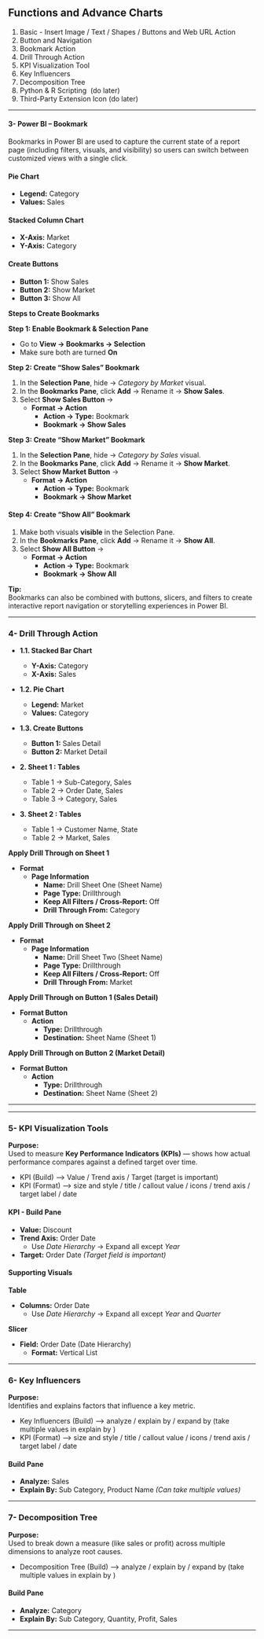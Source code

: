 ## Functions and Advance Charts

1. Basic - Insert Image / Text / Shapes /  Buttons  and Web URL Action
2. Button and Navigation 
3. Bookmark Action
4. Drill Through Action
5. KPI Visualization Tool
6. Key Influencers
7. Decomposition Tree
8. Python & R Scripting  (do later)
9. Third-Party Extension Icon (do later)

---

#### **3- Power BI – Bookmark**

Bookmarks in Power BI are used to capture the current state of a report page (including filters, visuals, and visibility) so users can switch between customized views with a single click.

#### **Pie Chart**
- **Legend:** Category  
- **Values:** Sales  

#### **Stacked Column Chart**
- **X-Axis:** Market  
- **Y-Axis:** Category  

#### **Create Buttons**
- **Button 1:** Show Sales  
- **Button 2:** Show Market  
- **Button 3:** Show All  

**Steps to Create Bookmarks**

**Step 1: Enable Bookmark & Selection Pane**
- Go to **View → Bookmarks  → Selection**  
- Make sure both are turned **On**


**Step 2: Create “Show Sales” Bookmark**
1. In the **Selection Pane**, hide → *Category by Market* visual.  
2. In the **Bookmarks Pane**, click **Add** → Rename it → **Show Sales**.  
3. Select **Show Sales Button** →  
   - **Format → Action**  
     - **Action → Type:** Bookmark  
     - **Bookmark → Show Sales**

**Step 3: Create “Show Market” Bookmark**
1. In the **Selection Pane**, hide → *Category by Sales* visual.  
2. In the **Bookmarks Pane**, click **Add** → Rename it → **Show Market**.  
3. Select **Show Market Button** →  
   - **Format → Action**  
     - **Action → Type:** Bookmark  
     - **Bookmark → Show Market**


#### **Step 4: Create “Show All” Bookmark**
1. Make both visuals **visible** in the Selection Pane.  
2. In the **Bookmarks Pane**, click **Add** → Rename it → **Show All**.  
3. Select **Show All Button** →  
   - **Format → Action**  
     - **Action → Type:** Bookmark  
     - **Bookmark → Show All**


**Tip:**  
Bookmarks can also be combined with buttons, slicers, and filters to create interactive report navigation or storytelling experiences in Power BI.

---

### **4- Drill Through Action**

- **1.1. Stacked Bar Chart**
  - **Y-Axis:** Category  
  - **X-Axis:** Sales
    
- **1.2. Pie Chart**
  - **Legend:** Market  
  - **Values:** Category

- **1.3. Create Buttons**
   - **Button 1:** Sales Detail  
   - **Button 2:** Market Detail
     
- **2. Sheet 1 : Tables**
  - Table 1 → Sub-Category, Sales  
  - Table 2 → Order Date, Sales  
  - Table 3 → Category, Sales
 
- **3. Sheet 2 : Tables**
  - Table 1 → Customer Name, State  
  - Table 2 → Market, Sales
  
**Apply Drill Through on Sheet 1**
- **Format**
  - **Page Information**
    - **Name:** Drill Sheet One  (Sheet Name)
    - **Page Type:** Drillthrough  
    - **Keep All Filters / Cross-Report:** Off  
    - **Drill Through From:** Category  

**Apply Drill Through on Sheet 2**
- **Format**
  - **Page Information**
    - **Name:** Drill Sheet Two  (Sheet Name)
    - **Page Type:** Drillthrough  
    - **Keep All Filters / Cross-Report:** Off  
    - **Drill Through From:** Market

**Apply Drill Through on Button 1 (Sales Detail)**
- **Format Button**
  - **Action**
    - **Type:** Drillthrough   
    - **Destination:** Sheet Name (Sheet 1)

**Apply Drill Through on Button 2 (Market Detail)**
- **Format Button**
  - **Action**
    - **Type:** Drillthrough   
    - **Destination:** Sheet Name (Sheet 2)

---
---



### **5- KPI Visualization Tools**

**Purpose:**  
Used to measure **Key Performance Indicators (KPIs)** — shows how actual performance compares against a defined target over time.

- KPI (Build) —> Value / Trend axis / Target  (target is important)
- KPI (Format) —> size and style / title / callout value / icons / trend axis / target label / date


#### **KPI - Build Pane**
- **Value:** Discount  
- **Trend Axis:** Order Date  
  - Use *Date Hierarchy* → Expand all except *Year*  
- **Target:** Order Date *(Target field is important)*


#### **Supporting Visuals**

**Table**
- **Columns:** Order Date  
  - Use *Date Hierarchy* → Expand all except *Year* and *Quarter*  

**Slicer**
- **Field:** Order Date (Date Hierarchy)  
  - **Format:** Vertical List  

---

### **6- Key Influencers**

**Purpose:**  
Identifies and explains factors that influence a key metric.

- Key Influencers  (Build) —> analyze / explain by / expand by  (take multiple values in explain by )
- KPI (Format) —> size and style / title / callout value / icons / trend axis / target label / date


#### **Build Pane**
- **Analyze:** Sales  
- **Explain By:** Sub Category, Product Name *(Can take multiple values)*

---

### **7- Decomposition Tree**

**Purpose:**  
Used to break down a measure (like sales or profit) across multiple dimensions to analyze root causes.

- Decomposition Tree  (Build) —> analyze / explain by / expand by  (take multiple values in explain by )

#### **Build Pane**
- **Analyze:** Category  
- **Explain By:** Sub Category, Quantity, Profit, Sales  

---

